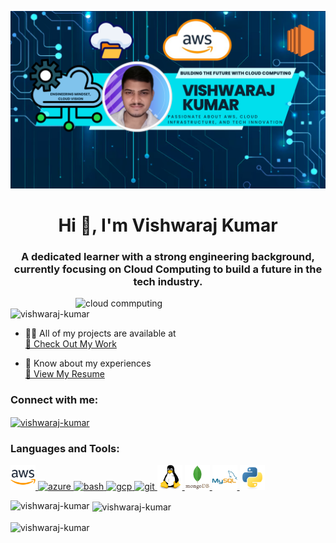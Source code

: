 ![logo](https://github.com/vishwaraj-kumar/vishwaraj-kumar/blob/main/GitHub%20Banner.png)
<h1 align="center">Hi 👋, I'm Vishwaraj Kumar</h1>
<h3 align="center">A dedicated learner with a strong engineering background, currently focusing on Cloud Computing to build a future in the tech industry.</h3>

<img align="right" alt="cloud commputing" width="400" src="https://aster.cloud/wp-content/uploads/2022/11/compiling-code.gif">

<p align="left"> <img src="https://komarev.com/ghpvc/?username=vishwaraj-kumar&label=Profile%20views&color=0e75b6&style=flat" alt="vishwaraj-kumar" /> </p>

- 👨‍💻 All of my projects are available at <br><a href="https://drive.google.com/drive/folders/1ZKGNHpDg2abriMsUlqO4X9jfoaSDJs7w?usp=drive_link" target="_blank">🔗 Check Out My Work</a> 

- 📄 Know about my experiences <br><a href="https://drive.google.com/file/d/1dl7brTX-Pi8sMyDlqroy6mA1mLuiQUZ4/view" target="_blank">📜 View My Resume</a>


<h3 align="left">Connect with me:</h3>
<p align="left">
<a href="https://linkedin.com/in/vishwaraj-kumar" target="blank"><img align="center" src="https://raw.githubusercontent.com/rahuldkjain/github-profile-readme-generator/master/src/images/icons/Social/linked-in-alt.svg" alt="vishwaraj-kumar" height="30" width="40" /></a>
</p>

<h3 align="left">Languages and Tools:</h3>
<p align="left"> <a href="https://aws.amazon.com" target="_blank" rel="noreferrer"> <img src="https://raw.githubusercontent.com/devicons/devicon/master/icons/amazonwebservices/amazonwebservices-original-wordmark.svg" alt="aws" width="40" height="40"/> </a> <a href="https://azure.microsoft.com/en-in/" target="_blank" rel="noreferrer"> <img src="https://www.vectorlogo.zone/logos/microsoft_azure/microsoft_azure-icon.svg" alt="azure" width="40" height="40"/> </a> <a href="https://www.gnu.org/software/bash/" target="_blank" rel="noreferrer"> <img src="https://www.vectorlogo.zone/logos/gnu_bash/gnu_bash-icon.svg" alt="bash" width="40" height="40"/> </a> <a href="https://cloud.google.com" target="_blank" rel="noreferrer"> <img src="https://www.vectorlogo.zone/logos/google_cloud/google_cloud-icon.svg" alt="gcp" width="40" height="40"/> </a> <a href="https://git-scm.com/" target="_blank" rel="noreferrer"> <img src="https://www.vectorlogo.zone/logos/git-scm/git-scm-icon.svg" alt="git" width="40" height="40"/> </a> <a href="https://www.linux.org/" target="_blank" rel="noreferrer"> <img src="https://raw.githubusercontent.com/devicons/devicon/master/icons/linux/linux-original.svg" alt="linux" width="40" height="40"/> </a> <a href="https://www.mongodb.com/" target="_blank" rel="noreferrer"> <img src="https://raw.githubusercontent.com/devicons/devicon/master/icons/mongodb/mongodb-original-wordmark.svg" alt="mongodb" width="40" height="40"/> </a> <a href="https://www.mysql.com/" target="_blank" rel="noreferrer"> <img src="https://raw.githubusercontent.com/devicons/devicon/master/icons/mysql/mysql-original-wordmark.svg" alt="mysql" width="40" height="40"/> </a> <a href="https://www.python.org" target="_blank" rel="noreferrer"> <img src="https://raw.githubusercontent.com/devicons/devicon/master/icons/python/python-original.svg" alt="python" width="40" height="40"/> </a> </p>

<p><img align="left" src="https://github-readme-stats.vercel.app/api/top-langs?username=vishwaraj-kumar&show_icons=true&locale=en&layout=compact" alt="vishwaraj-kumar" /></p>

<p>&nbsp;<img align="center" src="https://github-readme-stats.vercel.app/api?username=vishwaraj-kumar&show_icons=true&locale=en" alt="vishwaraj-kumar" /></p>

<p><img align="center" src="https://github-readme-streak-stats.herokuapp.com/?user=vishwaraj-kumar&" alt="vishwaraj-kumar" /></p>
